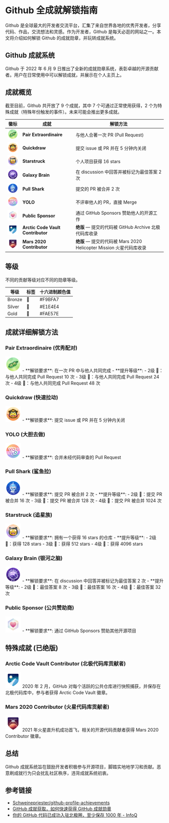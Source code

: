 
# Github 全成就解锁指南



Github 是全球最大的开发者交流平台，汇集了来自世界各地的优秀开发者，分享代码、作品，交流想法和灵感。作为开发者，Github 是每天必逛的网站之一。本文将介绍如何解锁 Github 的成就勋章，并玩转成就系统。

## Github 成就系统

Github 于 2022 年 6 月 9 日推出了全新的成就勋章系统，表彰卓越的开源贡献者。用户在日常使用中可以解锁成就，并展示在个人主页上。

## 成就概览

截至目前，Github 共开放了 9 个成就，其中 7 个可通过正常使用获得，2 个为特殊成就（特殊年份触发的事件）。未来可能会推出更多成就。

| 徽标 | 成就                | 解锁方法                                      |
| ---- | ------------------- | --------------------------------------------- |
| <img src="/images/pair-extraordinaire-default.png" width="50"> | **Pair Extraordinaire** | 与他人合著一次 PR (Pull Request)              |
| <img src="/images/quickdraw-default.png" width="50"> | **Quickdraw**         | 提交 issue 或 PR 并在 5 分钟内关闭            |
| <img src="/images/starstruck-default.png" width="50"> | **Starstruck**        | 个人项目获得 16 stars                        |
| <img src="/images/galaxy-brain-default.png" width="50"> | **Galaxy Brain**      | 在 discussion 中回答并被标记为最佳答案 2 次   |
| <img src="/images/pull-shark-default.png" width="50">| **Pull Shark**        | 提交的 PR 被合并 2 次                         |
| <img src="/images/yolo-default.png" width="50"> | **YOLO**              | 不评审他人的 PR，直接 Merge                   |
| <img src="/images/public-sponsor-default.png" width="50"> | **Public Sponsor**    | 通过 GitHub Sponsors 赞助他人的开源工作        |
| <img src="/images/arctic-code-vault-contributor-default.png" width="50"> | **Arctic Code Vault Contributor** | **绝版** — 提交的代码被 GitHub Archive 北极代码库收录 |
| <img src="/images/mars-2020-contributor-default.png" width="50"> | **Mars 2020 Contributor**        | **绝版** — 提交的代码被 Mars 2020 Helicopter Mission 火星代码库收录 |


## 等级

不同的贡献等级对应不同的勋章等级。

| 等级   | 标签  | 十六进制颜色值  |
| ------ | ----- | --------------- |
| Bronze | 🥉    | #F9BFA7          |
| Silver | 🥈    | #E1E4E4          |
| Gold   | 🥇    | #FAE57E          |

## 成就详细解锁方法

### Pair Extraordinaire (优秀配对)
<img src="/images/pair-extraordinaire-default.png" width="50">
- **解锁要求**: 在一次 PR 中与他人共同完成
- **提升等级**:
  - 2级 🥉：与他人共同完成 Pull Request 10 次
  - 3级 🥈：与他人共同完成 Pull Request 24 次
  - 4级 🥇：与他人共同完成 Pull Request 48 次

### Quickdraw (快速拉动)
<img src="/images/quickdraw-default.png" width="50">
- **解锁要求**: 提交 issue 或 PR 并在 5 分钟内关闭

### YOLO (大胆去做)
<img src="/images/yolo-default.png" width="50">
- **解锁要求**: 合并未经代码审查的 Pull Request

### Pull Shark (鲨鱼拉)
<img src="/images/pull-shark-default.png" width="50">
- **解锁要求**: 提交 PR 被合并 2 次
- **提升等级**:
  - 2级 🥉：提交 PR 被合并 16 次
  - 3级 🥈：提交 PR 被合并 128 次
  - 4级 🥇：提交 PR 被合并 1024 次

### Starstruck (追星族)
<img src="/images/starstruck-default.png" width="50">
- **解锁要求**: 拥有一个获得 16 stars 的仓库
- **提升等级**:
  - 2级 🥉：获得 128 stars
  - 3级 🥈：获得 512 stars
  - 4级 🥇：获得 4096 stars

### Galaxy Brain (银河之脑)
<img src="/images/galaxy-brain-default.png" width="50">
- **解锁要求**: 在 discussion 中回答并被标记为最佳答案 2 次
- **提升等级**:
  - 2级 🥉：最佳答案 8 次
  - 3级 🥈：最佳答案 16 次
  - 4级 🥇：最佳答案 32 次

### Public Sponsor (公共赞助商)
<img src="/images/public-sponsor-default.png" width="50">
- **解锁要求**: 通过 GitHub Sponsors 赞助其他开源项目

## 特殊成就 (已绝版)

### Arctic Code Vault Contributor (北极代码库贡献者)
<img src="/images/arctic-code-vault-contributor-default.png" width="50">
2020 年 2 月，GitHub 对每个活跃的公共仓库进行快照捕获，并保存在北极代码库中，参与者获得 Arctic Code Vault 徽章。

### Mars 2020 Contributor (火星代码库贡献者)
<img src="/images/mars-2020-contributor-default.png" width="50">
2021 年火星直升机成功首飞，相关的开源代码贡献者获得 Mars 2020 Contributor 徽章。

## 总结
Github 成就系统旨在鼓励开发者积极参与开源项目，脚踏实地地学习和贡献。恶意刷成就行为只会扰乱社区秩序，违背成就系统初衷。

## 参考链接
- [Schweinepriester/github-profile-achievements](https://github.com/Schweinepriester/github-profile-achievements)
- [GitHub 成就获取，如何快速获得 GitHub 成就勋章](https://juejin.cn/post/7156466154226057230)
- [你的 GitHub 代码已成功入驻北极圈，至少保存 1000 年 - InfoQ](https://www.infoq.com/)
